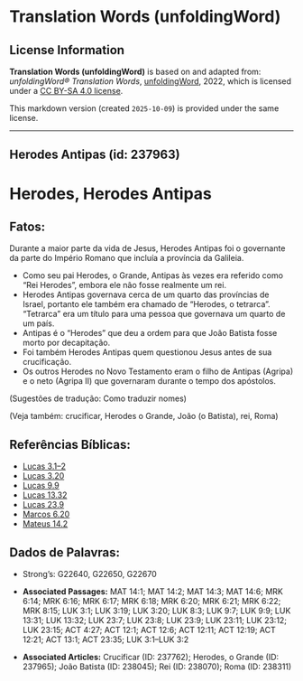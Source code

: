 # Translation Words (unfoldingWord)

## License Information

**Translation Words (unfoldingWord)** is based on and adapted from: _unfoldingWord® Translation Words_, [unfoldingWord](https://unfoldingword.org/utw), 2022, which is licensed under a [CC BY-SA 4.0 license](https://creativecommons.org/licenses/by-sa/4.0/legalcode.en).

This markdown version (created `2025-10-09`) is provided under the same license.



--------------------------------

## Herodes Antipas (id: 237963)

Herodes, Herodes Antipas
========================

Fatos:
------

Durante a maior parte da vida de Jesus, Herodes Antipas foi o governante da parte do Império Romano que incluía a província da Galileia.

* Como seu pai Herodes, o Grande, Antipas às vezes era referido como “Rei Herodes”, embora ele não fosse realmente um rei.
* Herodes Antipas governava cerca de um quarto das províncias de Israel, portanto ele também era chamado de “Herodes, o tetrarca”. “Tetrarca” era um título para uma pessoa que governava um quarto de um país.
* Antipas é o “Herodes” que deu a ordem para que João Batista fosse morto por decapitação.
* Foi também Herodes Antipas quem questionou Jesus antes de sua crucificação.
* Os outros Herodes no Novo Testamento eram o filho de Antipas (Agripa) e o neto (Agripa II) que governaram durante o tempo dos apóstolos.

(Sugestões de tradução: Como traduzir nomes)

(Veja também: crucificar, Herodes o Grande, João (o Batista), rei, Roma)

Referências Bíblicas:
---------------------

* [Lucas 3\.1–2](https://ref.ly/Luke3:1-Luke3:2)
* [Lucas 3\.20](https://ref.ly/Luke3:20)
* [Lucas 9\.9](https://ref.ly/Luke9:9)
* [Lucas 13\.32](https://ref.ly/Luke13:32)
* [Lucas 23\.9](https://ref.ly/Luke23:9)
* [Marcos 6\.20](https://ref.ly/Mark6:20)
* [Mateus 14\.2](https://ref.ly/Matt14:2)

Dados de Palavras:
------------------

* Strong’s: G22640, G22650, G22670

* **Associated Passages:** MAT 14:1; MAT 14:2; MAT 14:3; MAT 14:6; MRK 6:14; MRK 6:16; MRK 6:17; MRK 6:18; MRK 6:20; MRK 6:21; MRK 6:22; MRK 8:15; LUK 3:1; LUK 3:19; LUK 3:20; LUK 8:3; LUK 9:7; LUK 9:9; LUK 13:31; LUK 13:32; LUK 23:7; LUK 23:8; LUK 23:9; LUK 23:11; LUK 23:12; LUK 23:15; ACT 4:27; ACT 12:1; ACT 12:6; ACT 12:11; ACT 12:19; ACT 12:21; ACT 13:1; ACT 23:35; LUK 3:1–LUK 3:2
* **Associated Articles:** Crucificar (ID: 237762); Herodes, o Grande (ID: 237965); João Batista (ID: 238045); Rei (ID: 238070); Roma (ID: 238311)

